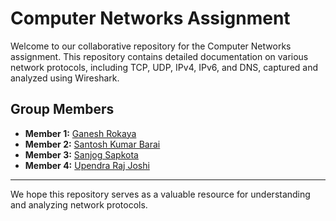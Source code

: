 # Computer Networks Assignment

Welcome to our collaborative repository for the Computer Networks assignment. This repository contains detailed documentation on various network protocols, including TCP, UDP, IPv4, IPv6, and DNS, captured and analyzed using Wireshark.

## Group Members

- **Member 1:** [Ganesh Rokaya](https://github.com/Torngt)
- **Member 2:** [Santosh Kumar Barai](https://github.com/Skbarai)
- **Member 3:** [Sanjog Sapkota](https://github.com/Sanjog34)
- **Member 4:** [Upendra Raj Joshi](https://github.com/Upendra48)

---

We hope this repository serves as a valuable resource for understanding and analyzing network protocols.
